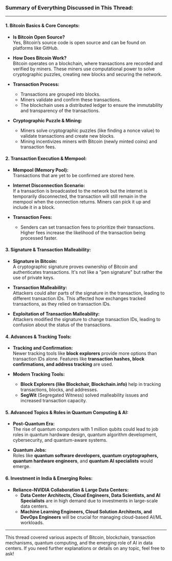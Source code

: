 ### Summary of Everything Discussed in This Thread:

---

#### **1. Bitcoin Basics & Core Concepts:**
- **Is Bitcoin Open Source?**  
  Yes, Bitcoin’s source code is open source and can be found on platforms like GitHub.
  
- **How Does Bitcoin Work?**  
  Bitcoin operates on a blockchain, where transactions are recorded and verified by miners. These miners use computational power to solve cryptographic puzzles, creating new blocks and securing the network.
  
- **Transaction Process:**  
  - Transactions are grouped into blocks.
  - Miners validate and confirm these transactions.
  - The blockchain uses a distributed ledger to ensure the immutability and transparency of the transactions.
  
- **Cryptographic Puzzle & Mining:**  
  - Miners solve cryptographic puzzles (like finding a nonce value) to validate transactions and create new blocks.
  - Mining incentivizes miners with Bitcoin (newly minted coins) and transaction fees.
  
#### **2. Transaction Execution & Mempool:**
- **Mempool (Memory Pool):**  
  Transactions that are yet to be confirmed are stored here.
  
- **Internet Disconnection Scenario:**  
  If a transaction is broadcasted to the network but the internet is temporarily disconnected, the transaction will still remain in the mempool when the connection returns. Miners can pick it up and include it in a block.
  
- **Transaction Fees:**  
  - Senders can set transaction fees to prioritize their transactions. Higher fees increase the likelihood of the transaction being processed faster.
  
#### **3. Signature & Transaction Malleability:**
- **Signature in Bitcoin:**  
  A cryptographic signature proves ownership of Bitcoin and authenticates transactions. It's not like a "pen signature" but rather the use of private keys.
  
- **Transaction Malleability:**  
  Attackers could alter parts of the signature in the transaction, leading to different transaction IDs. This affected how exchanges tracked transactions, as they relied on transaction IDs.
  
- **Exploitation of Transaction Malleability:**  
  Attackers modified the signature to change transaction IDs, leading to confusion about the status of the transactions.

#### **4. Advances & Tracking Tools:**
- **Tracking and Confirmation:**  
  Newer tracking tools like **block explorers** provide more options than transaction IDs alone. Features like **transaction hashes, block confirmations, and address tracking** are used.
  
- **Modern Tracking Tools:**  
  - **Block Explorers (like Blockchair, Blockchain.info)** help in tracking transactions, blocks, and addresses.
  - **SegWit** (Segregated Witness) solved malleability issues and increased transaction capacity.

#### **5. Advanced Topics & Roles in Quantum Computing & AI:**
- **Post-Quantum Era:**  
  The rise of quantum computers with 1 million qubits could lead to job roles in quantum hardware design, quantum algorithm development, cybersecurity, and quantum-aware systems.

- **Quantum Jobs:**  
  Roles like **quantum software developers, quantum cryptographers, quantum hardware engineers**, and **quantum AI specialists** would emerge.
  
#### **6. Investment in India & Emerging Roles:**
- **Reliance-NVIDIA Collaboration & Large Data Centers:**  
  - **Data Center Architects, Cloud Engineers, Data Scientists, and AI Specialists** are in high demand due to investments in large-scale data centers.
  - **Machine Learning Engineers, Cloud Solution Architects, and DevOps Engineers** will be crucial for managing cloud-based AI/ML workloads.

---

This thread covered various aspects of Bitcoin, blockchain, transaction mechanisms, quantum computing, and the emerging role of AI in data centers. If you need further explanations or details on any topic, feel free to ask!
